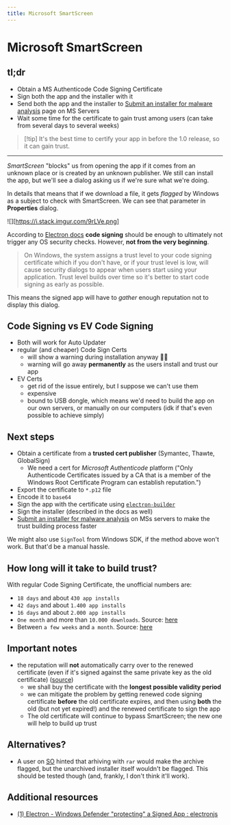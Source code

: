 ```yaml
---
title: Microsoft SmartScreen
---
```


# Microsoft SmartScreen

## tl;dr

- Obtain a MS Authenticode Code Signing Certificate
- Sign both the app and the installer with it
- Send both the app and the installer to [Submit an installer for malware analysis](https://www.microsoft.com/en-us/wdsi/filesubmission?persona=SoftwareDeveloper) page on MS Servers
- Wait some time for the certificate to gain trust among users (can take from several days to several weeks)

> [!tip] It's the best time to certify your app in before the 1.0 release, so it can gain trust.

---

_SmartScreen_ "blocks" us from opening the app if it comes from an unknown place or is created by an unknown publisher. We still can install the app, but we'll see a dialog asking us if we're sure what we're doing.

In details that means that if we download a file, it gets _flagged_ by Windows as a subject to check with SmartScreen. We can see that parameter in **Properties** dialog.

![][https://i.stack.imgur.com/9rLVe.png]

According to [Electron docs](https://www.electronjs.org/docs/latest/tutorial/code-signing#signing-windows-builds) **code signing** should be enough to ultimately not trigger any OS security checks. However, **not from the very beginning**.

> On Windows, the system assigns a trust level to your code signing certificate which if you don't have, or if your trust level is low, will cause security dialogs to appear when users start using your application. Trust level builds over time so it's better to start code signing as early as possible.

This means the signed app will have to _gather_ enough reputation not to display this dialog.

## Code Signing vs EV Code Signing

- Both will work for Auto Updater
- regular (and cheaper) Code Sign Certs
  - will show a warning during installation anyway 🤷‍♂️
  - warning will go away **permanently** as the users install and trust our app
- EV Certs
  - get rid of the issue entirely, but I suppose we can't use them
  - expensive
  - bound to USB dongle, which means we'd need to build the app on our own servers, or manually on our computers (idk if that's even possible to achieve simply)

## Next steps

- Obtain a certificate from a **trusted cert publisher** (Symantec, Thawte, GlobalSign)
  - We need a cert for _Microsoft Authenticode_ platform ("Only Authenticode Certificates issued by a CA that is a member of the Windows Root Certificate Program can establish reputation.")
- Export the certificate to `*.p12` file
- Encode it to `base64`
- Sign the app with the certificate using [`electron-builder`](https://www.electron.build/code-signing)
- Sign the installer (described in the docs as well)
- [Submit an installer for malware analysis](https://www.microsoft.com/en-us/wdsi/filesubmission?persona=SoftwareDeveloper) on MSs servers to make the trust building process faster

We might also use `SignTool` from Windows SDK, if the method above won't work. But that'd be a manual hassle.

## How long will it take to build trust?

With regular Code Signing Certificate, the unofficial numbers are:

- `18 days` and about `430 app installs`
- `42 days` and about `1.400 app installs`
- `16 days` and about `2.000 app installs`
- `One month` and more than `10.000 downloads`. Source: [here](https://security.stackexchange.com/a/223505)
- Between `a few weeks` and `a month`. Source: [here](https://security.stackexchange.com/q/222140/#comment452671_222140)

## Important notes

- the reputation will **not** automatically carry over to the renewed certificate (even if it's signed against the same private key as the old certificate) ([source](https://stackoverflow.com/a/66582477))
  - we shall buy the certificate with the **longest possible validity period**
  - we can mitigate the problem by getting renewed code signing certificate **before** the old certificate expires, and then using **both** the old (but not yet expired!) and the renewed certificate to sign the app
  - The old certificate will continue to bypass SmartScreen; the new one will help to build up trust

## Alternatives?

- A user on [SO](https://stackoverflow.com/a/68647245) hinted that arhiving with `rar` would make the archive flagged, but the unarchived installer itself wouldn't be flagged. This should be tested though (and, frankly, I don't think it'll work).

## Additional resources

- [(1) Electron - Windows Defender "protecting" a Signed App : electronjs](https://www.reddit.com/r/electronjs/comments/7m3aiw/electron_windows_defender_protecting_a_signed_app/)
